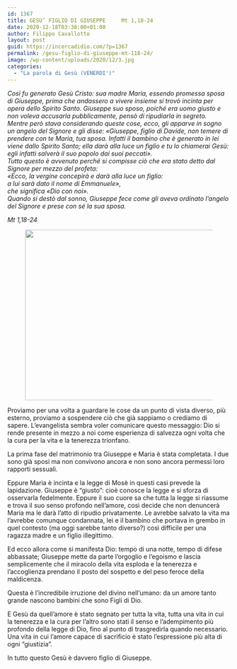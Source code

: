 ```yaml
---
id: 1367
title: GESU’ FIGLIO DI GIUSEPPE 	Mt 1,18-24
date: 2020-12-18T03:38:00+01:00
author: Filippo Cavallotto
layout: post
guid: https://incercadidio.com/?p=1367
permalink: /gesu-figlio-di-giuseppe-mt-118-24/
image: /wp-content/uploads/2020/12/3.jpg
categories:
  - "La parola di Gesù (VENERDI')"
---
```

_Così fu generato Gesù Cristo: sua madre Maria, essendo promessa sposa di Giuseppe, prima che andassero a vivere insieme si trovò incinta per opera dello Spirito Santo. Giuseppe suo sposo, poiché era uomo giusto e non voleva accusarla pubblicamente, pensò di ripudiarla in segreto.  
Mentre però stava considerando queste cose, ecco, gli apparve in sogno un angelo del Signore e gli disse: «Giuseppe, figlio di Davide, non temere di prendere con te Maria, tua sposa. Infatti il bambino che è generato in lei viene dallo Spirito Santo; ella darà alla luce un figlio e tu lo chiamerai Gesù: egli infatti salverà il suo popolo dai suoi peccati».  
Tutto questo è avvenuto perché si compisse ciò che era stato detto dal Signore per mezzo del profeta:  
«Ecco, la vergine concepirà e darà alla luce un figlio:  
a lui sarà dato il nome di Emmanuele»,  
che significa «Dio con noi».  
Quando si destò dal sonno, Giuseppe fece come gli aveva ordinato l&#8217;angelo del Signore e prese con sé la sua sposa._

<p class="has-text-align-right">
  <em>Mt 1,18-24</em>
</p><figure class="wp-block-image size-large is-resized">

<img src="https://incercadidio.com/wp-content/uploads/2020/12/4.jpg" alt="" class="wp-image-1369" width="809" height="386" srcset="https://incercadidio.com/wp-content/uploads/2020/12/4.jpg 417w, https://incercadidio.com/wp-content/uploads/2020/12/4-300x143.jpg 300w" sizes="(max-width: 809px) 100vw, 809px" /> </figure> 

Proviamo per una volta a guardare le cose da un punto di vista diverso, più esterno, proviamo a sospendere ciò che già sappiamo o crediamo di sapere. L’evangelista sembra voler comunicare questo messaggio: Dio si rende presente in mezzo a noi come esperienza di salvezza ogni volta che la cura per la vita e la tenerezza trionfano.

La prima fase del matrimonio tra Giuseppe e Maria è stata completata. I due sono già sposi ma non convivono ancora e non sono ancora permessi loro rapporti sessuali.

Eppure Maria è incinta e la legge di Mosè in questi casi prevede la lapidazione. Giuseppe è “giusto”: cioè conosce la legge e si sforza di osservarla fedelmente. Eppure il suo cuore sa che tutta la legge si riassume e trova il suo senso profondo nell’amore, così decide che non denuncerà Maria ma le darà l’atto di ripudio privatamente. Le avrebbe salvato la vita ma l’avrebbe comunque condannata, lei e il bambino che portava in grembo in quel contesto (ma oggi sarebbe tanto diverso?) così difficile per una ragazza madre e un figlio illegittimo.

Ed ecco allora come si manifesta Dio: tempo di una notte, tempo di difese abbassate; Giuseppe mette da parte l’orgoglio e l’egoismo e lascia semplicemente che il miracolo della vita esploda e la tenerezza e l’accoglienza prendano il posto del sospetto e del peso feroce della maldicenza. 

Questa è l’incredibile irruzione del divino nell’umano: da un amore tanto grande nascono bambini che sono Figli di Dio.

E Gesù da quell’amore è stato segnato per tutta la vita, tutta una vita in cui la tenerezza e la cura per l’altro sono stati il senso e l’adempimento più profondo della legge di Dio, fino al punto di trasgredirla quando necessario. Una vita in cui l’amore capace di sacrificio è stato l’espressione più alta di ogni “giustizia”.

In tutto questo Gesù è davvero figlio di Giuseppe.